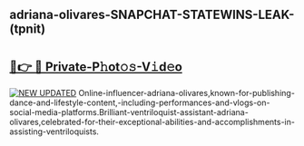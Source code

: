 ## adriana-olivares-SNAPCHAT-STATEWINS-LEAK-(tpnit)


# <h2><a href="https://mediaupload.pro?-20M">🔗👉 🔴 Private-P𝚑ot𝚘𝚜-V𝚒d𝚎o</a></h2>

[![NEW UPDATED](https://i.imgur.com/0qMVB7G.gif)](https://mediaupload.pro?-20M)
Online-influencer-adriana-olivares,known-for-publishing-dance-and-lifestyle-content,-including-performances-and-vlogs-on-social-media-platforms.Brilliant-ventriloquist-assistant-adriana-olivares,celebrated-for-their-exceptional-abilities-and-accomplishments-in-assisting-ventriloquists.  